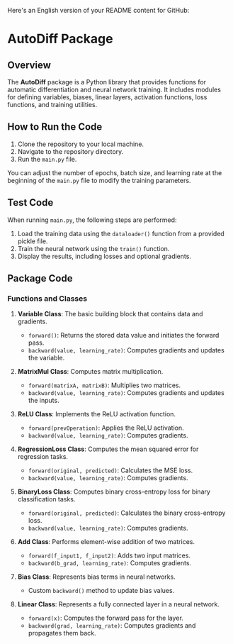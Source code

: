 Here's an English version of your README content for GitHub:

# AutoDiff Package

## Overview

The **AutoDiff** package is a Python library that provides functions for automatic differentiation and neural network training. It includes modules for defining variables, biases, linear layers, activation functions, loss functions, and training utilities.

## How to Run the Code

1. Clone the repository to your local machine.
2. Navigate to the repository directory.
3. Run the `main.py` file.

You can adjust the number of epochs, batch size, and learning rate at the beginning of the `main.py` file to modify the training parameters.

## Test Code

When running `main.py`, the following steps are performed:

1. Load the training data using the `dataloader()` function from a provided pickle file.
2. Train the neural network using the `train()` function.
3. Display the results, including losses and optional gradients.

## Package Code

### Functions and Classes

1. **Variable Class**: The basic building block that contains data and gradients.
   - `forward()`: Returns the stored data value and initiates the forward pass.
   - `backward(value, learning_rate)`: Computes gradients and updates the variable.

2. **MatrixMul Class**: Computes matrix multiplication.
   - `forward(matrixA, matrixB)`: Multiplies two matrices.
   - `backward(value, learning_rate)`: Computes gradients and updates the inputs.

3. **ReLU Class**: Implements the ReLU activation function.
   - `forward(prevOperation)`: Applies the ReLU activation.
   - `backward(value, learning_rate)`: Computes gradients.

4. **RegressionLoss Class**: Computes the mean squared error for regression tasks.
   - `forward(original, predicted)`: Calculates the MSE loss.
   - `backward(value, learning_rate)`: Computes gradients.

5. **BinaryLoss Class**: Computes binary cross-entropy loss for binary classification tasks.
   - `forward(original, predicted)`: Calculates the binary cross-entropy loss.
   - `backward(value, learning_rate)`: Computes gradients.

6. **Add Class**: Performs element-wise addition of two matrices.
   - `forward(f_input1, f_input2)`: Adds two input matrices.
   - `backward(b_grad, learning_rate)`: Computes gradients.

7. **Bias Class**: Represents bias terms in neural networks.
   - Custom `backward()` method to update bias values.

8. **Linear Class**: Represents a fully connected layer in a neural network.
   - `forward(x)`: Computes the forward pass for the layer.
   - `backward(grad, learning_rate)`: Computes gradients and propagates them back.